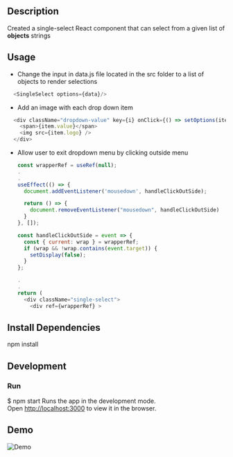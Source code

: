## Description
Created a single-select React component that can select from a given list of <b>objects</b> strings


## Usage
- Change the input in data.js file located in the src folder to a list of objects to render selections
```javascript
  <SingleSelect options={data}/>
```

- Add an image with each drop down item
```javascript
  <div className="dropdown-value" key={i} onClick={() => setOptions(item.value)}>
    <span>{item.value}</span>
    <img src={item.logo} />
  </div>
```

- Allow user to exit dropdown menu by clicking outside menu
  ```javascript
  const wrapperRef = useRef(null);
  .
  .
  useEffect(() => {
    document.addEventListener('mousedown', handleClickOutSide);

    return () => {
      document.removeEventListener("mousedown", handleClickOutSide)
    }
  }, []);

  const handleClickOutSide = event => {
    const { current: wrap } = wrapperRef;
    if (wrap && !wrap.contains(event.target)) {
      setDisplay(false);
    }
  };

  .
  .
  return (
    <div className="single-select">
      <div ref={wrapperRef} >


## Install Dependencies
npm install

## Development
### Run
$ npm start
Runs the app in the development mode.<br />
Open [http://localhost:3000](http://localhost:3000) to view it in the browser.

## Demo
![Demo](https://media.giphy.com/media/PgKreWGGxY2yodhmLh/giphy.gif)

